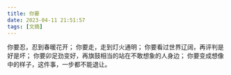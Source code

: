 ```yaml
---
title: 你要
date: 2023-04-11 21:51:57
tags: [文摘]
---
```


你要忍，忍到春暖花开；
你要走，走到灯火通明；
你要看过世界辽阔，再评判是好是坏；
你要卯足劲变好，再旗鼓相当的站在不敢想象的人身边；
你要变成想像中的样子，这件事，一步都不能退让。